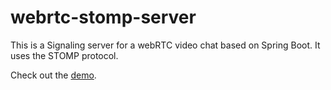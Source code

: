 # webrtc-stomp-server
This is a Signaling server for a webRTC video chat based on Spring Boot. It uses the STOMP protocol.

Check out the [demo](https://webrtcvideochat.paperwave.xyz/).
